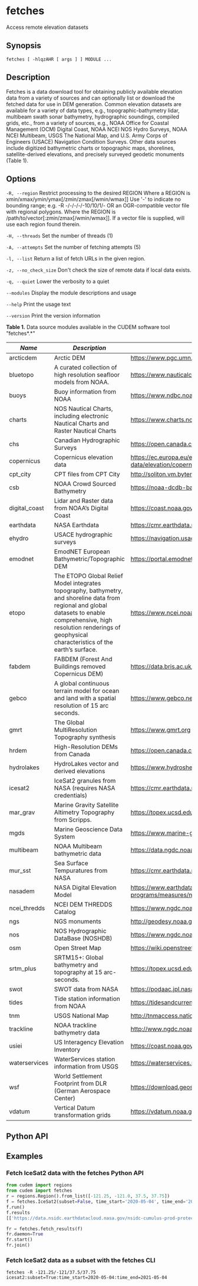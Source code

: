 # fetches

Access remote elevation datasets

## Synopsis

```
fetches [ -hlqzAHR [ args ] ] MODULE ...
```

## Description

Fetches is a data download tool for obtaining publicly available elevation data from a variety of sources and can optionally list or download the fetched data for use in DEM generation. Common elevation datasets are available for a variety of data types, e.g., topographic-bathymetry lidar, multibeam swath sonar bathymetry, hydrographic soundings, compiled grids, etc., from a variety of sources, e.g., NOAA Office for Coastal Management (OCM) Digital Coast, NOAA NCEI NOS Hydro Surveys, NOAA NCEI Multibeam, USGS The National Map, and U.S. Army Corps of Engineers (USACE) Navigation Condition Surveys. Other data sources include digitized bathymetric charts or topographic maps, shorelines, satellite-derived elevations, and precisely surveyed geodetic monuments (Table 1).

## Options

`-R, --region`
Restrict processing to the desired REGION 
Where a REGION is xmin/xmax/ymin/ymax[/zmin/zmax[/wmin/wmax]]
Use '-' to indicate no bounding range; e.g. -R -/-/-/-/-10/10/1/-
OR an OGR-compatible vector file with regional polygons. 
Where the REGION is /path/to/vector[:zmin/zmax[/wmin/wmax]].
If a vector file is supplied, will use each region found therein.

`-H, --threads`
Set the number of threads (1)

`-A, --attempts`
Set the number of fetching attempts (5)

`-l, --list`
Return a list of fetch URLs in the given region.

`-z, --no_check_size`
Don't check the size of remote data if local data exists.

`-q, --quiet`
Lower the verbosity to a quiet

`--modules`
Display the module descriptions and usage

`--help`
Print the usage text

`--version`
Print the version information

**Table 1.** Data source modules available in the CUDEM software tool
"fetches*.*"

| ***Name***            | ***Description***     | ***URL***             |
|---|---|---|
| arcticdem | Arctic DEM | https://www.pgc.umn.edu/data/arcticdem/ |
| bluetopo | A curated collection of high resolution seafloor models from NOAA. | https://www.nauticalcharts.noaa.gov/data/bluetopo.html |
| buoys | Buoy information from NOAA | https://www.ndbc.noaa.gov |
| charts | NOS Nautical Charts, including electronic Nautical Charts and Raster Nautical Charts | https://www.charts.noaa.gov/ |
| chs | Canadian Hydrographic Surveys | https://open.canada.ca |
| copernicus | Copernicus elevation data | https://ec.europa.eu/eurostat/web/gisco/geodata/reference-data/elevation/copernicus-dem/elevation |
| cpt_city | CPT files from CPT City | http://soliton.vm.bytemark.co.uk/pub/ |
| csb | NOAA Crowd Sourced Bathymetry | https://noaa-dcdb-bathymetry-pds.s3.amazonaws.com |
| digital_coast | Lidar and Raster data from NOAA’s Digital Coast | https://coast.noaa.gov |
| earthdata | NASA Earthdata | https://cmr.earthdata.nasa.gov |
| ehydro | USACE hydrographic surveys | https://navigation.usace.army.mil/Survey/Hydro |
| emodnet | EmodNET European Bathymetric/Topographic DEM | https://portal.emodnet-bathymetry.eu/ |
| etopo | The ETOPO Global Relief Model integrates topography, bathymetry, and shoreline data from regional and global datasets to enable comprehensive, high resolution renderings of geophysical characteristics of the earth’s surface. | https://www.ncei.noaa.gov/products/etopo-global-relief-model |
| fabdem | FABDEM  (Forest And Buildings removed Copernicus DEM) | https://data.bris.ac.uk/data/dataset/s5hqmjcdj8yo2ibzi9b4ew3sn |
| gebco | A global continuous terrain model for ocean and land with a spatial resolution of 15 arc seconds. | https://www.gebco.net/data_and_products/gridded_bathymetry_data/ |
| gmrt | The Global MultiResolution Topography synthesis | https://www.gmrt.org |
| hrdem | High-Resolution DEMs from Canada | https://open.canada.ca |
| hydrolakes | HydroLakes vector and derived elevations | https://www.hydrosheds.org/products/hydrolakes |
| icesat2 | IceSat2 granules from NASA (requires NASA credentials) | https://cmr.earthdata.nasa.gov |
| mar_grav | Marine Gravity Satellite Altimetry Topography from Scripps. | https://topex.ucsd.edu/WWW_html/mar_grav.html |
| mgds | Marine Geoscience Data System | https://www.marine-geo.org |
| multibeam | NOAA Multibeam bathymetric data | https://data.ngdc.noaa.gov/platforms/ |
| mur_sst | Sea Surface Tempuratures from NASA | https://cmr.earthdata.nasa.gov |
| nasadem | NASA Digital Elevation Model | https://www.earthdata.nasa.gov/esds/competitive-programs/measures/nasadem |
| ncei_thredds | NCEI DEM THREDDS Catalog | https://www.ngdc.noaa.gov/thredds/demCatalog.xml |
| ngs | NGS monuments | http://geodesy.noaa.gov/ |
| nos | NOS Hydrographic DataBase (NOSHDB) | https://www.ngdc.noaa.gov/mgg/bathymetry/hydro.html |
| osm | Open Street Map | https://wiki.openstreetmap.org/ |
| srtm_plus | SRTM15+: Global bathymetry and topography at 15 arc-seconds. | https://topex.ucsd.edu/WWW_html/srtm15_plus.html |
| swot | SWOT data from NASA | https://podaac.jpl.nasa.gov/SWOT?tab=datasets-information |
| tides | Tide station information from NOAA | https://tidesandcurrents.noaa.gov/ |
| tnm | USGS National Map | http://tnmaccess.nationalmap.gov/ |
| trackline | NOAA trackline bathymetry data | http://www.ngdc.noaa.gov/trackline/ |
| usiei | US Interagency Elevation Inventory | https://coast.noaa.gov/inventory/ |
| waterservices | WaterServices station information from USGS | https://waterservices.usgs.gov/ |
| wsf | World Settlement Footprint from DLR (German Aerospace Center) | https://download.geoservice.dlr.de/WSF2019/ |
| vdatum | Vertical Datum transformation grids | https://vdatum.noaa.gov https://cdn.proj.org/ |

## Python API

## Examples

### Fetch IceSat2 data with the fetches Python API

```python
from cudem import regions
from cudem import fetches
r = regions.Region().from_list([-121.25, -121.0, 37.5, 37.75])
f = fetches.IceSat2(subset=False, time_start='2020-05-04', time_end='2021-05-04', src_region=r)
f.run()
f.results
[['https://data.nsidc.earthdatacloud.nasa.gov/nsidc-cumulus-prod-protected/ATLAS/ATL03/006/2020/05/19/ATL03_20200519193744_08290702_006_01.h5', 'ATL03_20200519193744_08290702_006_01.h5', 'ATL03'], ['https://data.nsidc.earthdatacloud.nasa.gov/nsidc-cumulus-prod-protected/ATLAS/ATL03/006/2020/06/16/ATL03_20200616062933_12480706_006_01.h5', 'ATL03_20200616062933_12480706_006_01.h5', 'ATL03'], ['https://data.nsidc.earthdatacloud.nasa.gov/nsidc-cumulus-prod-protected/ATLAS/ATL03/006/2020/07/15/ATL03_20200715050536_03030806_006_01.h5', 'ATL03_20200715050536_03030806_006_01.h5', 'ATL03'], ['https://data.nsidc.earthdatacloud.nasa.gov/nsidc-cumulus-prod-protected/ATLAS/ATL03/006/2020/07/20/ATL03_20200720164127_03870802_006_01.h5', 'ATL03_20200720164127_03870802_006_01.h5', 'ATL03'], ['https://data.nsidc.earthdatacloud.nasa.gov/nsidc-cumulus-prod-protected/ATLAS/ATL03/006/2020/09/15/ATL03_20200915020921_12480806_006_02.h5', 'ATL03_20200915020921_12480806_006_02.h5', 'ATL03'], ['https://data.nsidc.earthdatacloud.nasa.gov/nsidc-cumulus-prod-protected/ATLAS/ATL03/006/2020/10/14/ATL03_20201014004522_03030906_006_01.h5', 'ATL03_20201014004522_03030906_006_01.h5', 'ATL03'], ['https://data.nsidc.earthdatacloud.nasa.gov/nsidc-cumulus-prod-protected/ATLAS/ATL03/006/2020/10/19/ATL03_20201019122113_03870902_006_01.h5', 'ATL03_20201019122113_03870902_006_01.h5', 'ATL03'], ['https://data.nsidc.earthdatacloud.nasa.gov/nsidc-cumulus-prod-protected/ATLAS/ATL03/006/2020/11/17/ATL03_20201117105718_08290902_006_01.h5', 'ATL03_20201117105718_08290902_006_01.h5', 'ATL03'], ['https://data.nsidc.earthdatacloud.nasa.gov/nsidc-cumulus-prod-protected/ATLAS/ATL03/006/2020/12/14/ATL03_20201214214913_12480906_006_01.h5', 'ATL03_20201214214913_12480906_006_01.h5', 'ATL03'], ['https://data.nsidc.earthdatacloud.nasa.gov/nsidc-cumulus-prod-protected/ATLAS/ATL03/006/2021/01/18/ATL03_20210118080103_03871002_006_01.h5', 'ATL03_20210118080103_03871002_006_01.h5', 'ATL03'], ['https://data.nsidc.earthdatacloud.nasa.gov/nsidc-cumulus-prod-protected/ATLAS/ATL03/006/2021/03/15/ATL03_20210315172905_12481006_006_01.h5', 'ATL03_20210315172905_12481006_006_01.h5', 'ATL03'], ['https://data.nsidc.earthdatacloud.nasa.gov/nsidc-cumulus-prod-protected/ATLAS/ATL03/006/2021/04/19/ATL03_20210419034059_03871102_006_02.h5', 'ATL03_20210419034059_03871102_006_02.h5', 'ATL03']]

fr = fetches.fetch_results(f)
fr.daemon=True
fr.start()
fr.join()
```

### Fetch IceSat2 data as a subset with the fetches CLI

```
fetches -R -121.25/-121/37.5/37.75 icesat2:subset=True:time_start=2020-05-04:time_end=2021-05-04
```